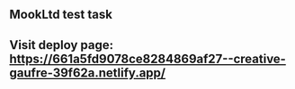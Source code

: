 ## MookLtd test task

## Visit deploy page: https://661a5fd9078ce8284869af27--creative-gaufre-39f62a.netlify.app/
